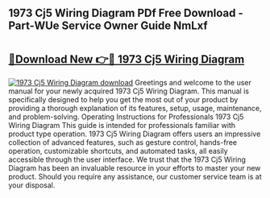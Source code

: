## 1973 Cj5 Wiring Diagram PDf Free Download - Part-WUe Service Owner Guide NmLxf

# <h2><a href="http://dfm6if.blite.top/?on=1973+Cj5+Wiring+Diagram">🔗Download New 👉🔴 1973 Cj5 Wiring Diagram</a></h2>

[![1973 Cj5 Wiring Diagram download](https://i.imgur.com/lujVjoI.png)](http://dfm6if.blite.top/?on=1973+Cj5+Wiring+Diagram)
Greetings and welcome to the user manual for your newly acquired 1973 Cj5 Wiring Diagram. This manual is specifically designed to help you get the most out of your product by providing a thorough explanation of its features, setup, usage, maintenance, and problem-solving. Operating Instructions for Professionals 1973 Cj5 Wiring Diagram This guide is intended for professionals familiar with product type operation. 1973 Cj5 Wiring Diagram offers users an impressive collection of advanced features, such as gesture control, hands-free operation, customizable shortcuts, and automated tasks, all easily accessible through the user interface. We trust that the 1973 Cj5 Wiring Diagram has been an invaluable resource in your efforts to master your new product. Should you require any assistance, our customer service team is at your disposal.

